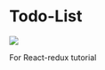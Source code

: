# Todo-List

[![](https://github.com/plbin97/todo-list/actions/workflows/lint.yml/badge.svg)](https://github.com/plbin97/todo-list/actions/workflows/lint.yml)

For React-redux tutorial
